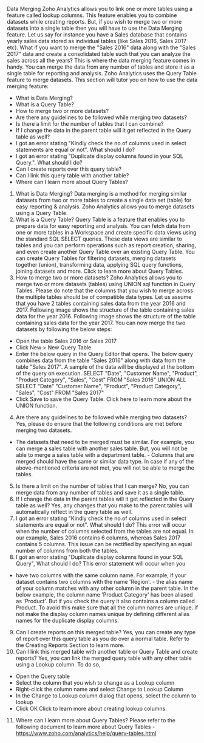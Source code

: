 Data Merging
Zoho Analytics allows you to link one or more tables using a feature called lookup columns. This feature enables you to combine datasets while creating reports. But, if you wish to merge two or more datasets into a single table then you will have to use the Data Merging feature.
Let us say for instance you have a Sales database that contains yearly sales data stored as individual tables (like Sales 2016, Sales 2017 etc). What if you want to merge the "Sales 2016" data along with the "Sales 2017" data and create a consolidated table such that you can analyze the sales across all the years? This is where the data merging feature comes in handy. You can merge the data from any number of tables and store it as a single table for reporting and analysis.
Zoho Analytics uses the Query Table feature to merge datasets.
This section will tutor you on how to use the data merging feature:
- What is Data Merging?
- What is a Query Table?
- How to merge two or more datasets?
- Are there any guidelines to be followed while merging two datasets?
- Is there a limit for the number of tables that I can combine?
- If I change the data in the parent table will it get reflected in the Query table as well?
- I got an error stating "Kindly check the no.of columns used in select statements are equal or not". What should I do?
- I got an error stating "Duplicate display columns found in your SQL Query.". What should I do?
- Can I create reports over this query table?
- Can I link this query table with another table?
- Where can I learn more about Query Tables?
1. What is Data Merging?
Data merging is a method for merging similar datasets from two or more tables to create a single data set (table) for easy reporting & analysis. Zoho Analytics allows you to merge datasets using a Query Table.
2. What is a Query Table?
Query Table is a feature that enables you to prepare data for easy reporting and analysis. You can fetch data from one or more tables in a Workspace and create specific data views using the standard SQL SELECT queries. These data views are similar to tables and you can perform operations such as report creation, sharing, and even create another Query Table over an existing Query Table.
You can create Query Tables for filtering datasets, merging datasets together (union), transforming data, applying SQL query functions, joining datasets and more.
Click to learn more about Query Tables.
3. How to merge two or more datasets?
Zoho Analytics allows you to merge two or more datasets (tables) using UNION sql function in Query Tables.
Please do note that the columns that you wish to merge across the multiple tables should be of compatible data types.
Let us assume that you have 2 tables containing sales data from the year 2016 and 2017.
Following image shows the structure of the table containing sales data for the year 2016.
Following image shows the structure of the table containing sales data for the year 2017.
You can now merge the two datasets by following the below steps:
- Open the table Sales 2016 or Sales 2017
- Click New > New Query Table
- Enter the below query in the Query Editor that opens.
The below query combines data from the table "Sales 2016" along with data from the table "Sales 2017". A sample of the data will be displayed at the bottom of the query on execution.
SELECT
"Date",
"Customer Name",
"Product",
"Product Category",
"Sales",
"Cost"
FROM "Sales 2016"
UNION ALL
SELECT
"Date"
"Customer Name",
"Product",
"Product Category",
"Sales",
"Cost"
FROM "Sales 2017"
- Click Save to save the Query Table.
Click here to learn more about the UNION function.
4. Are there any guidelines to be followed while merging two datasets?
Yes, please do ensure that the following conditions are met before merging two datasets.
- The datasets that need to be merged must be similar.
For example, you can merge a sales table with another sales table. But, you will not be able to merge a sales table with a department table. - Columns that are merged should have the same or similar data type.
In case if any of the above-mentioned criteria are not met, you will not be able to merge the tables.
5. Is there a limit on the number of tables that I can merge?
No, you can merge data from any number of tables and save it as a single table.
6. If I change the data in the parent tables will it get reflected in the Query table as well?
Yes, any changes that you make to the parent tables will automatically reflect in the query table as well.
7. I got an error stating "Kindly check the no.of columns used in select statements are equal or not". What should I do?
This error will occur when the number of columns selected from the tables are not equal.
In our example, Sales 2016 contains 6 columns, whereas Sales 2017 contains 5 columns.
This issue can be rectified by specifying an equal number of columns from both the tables.
8. I got an error stating "Duplicate display columns found in your SQL Query", What should I do?
This error statement will occur when you
- have two columns with the same column name.
For example, if your dataset contains two columns with the name 'Region'. - the alias name of your column matches with any other column in the parent table.
In the below example, the column name 'Product Category' has been aliased as 'Product'. But if you check the query it also contains a column called Product.
To avoid this make sure that all the column names are unique. if not make the display column names unique by defining different alias names for the duplicate display columns.
9. Can I create reports on this merged table?
Yes, you can create any type of report over this query table as you do over a normal table. Refer to the Creating Reports Section to learn more.
10. Can I link this merged table with another table or Query Table and create reports?
Yes, you can link the merged query table with any other table using a Lookup column.
To do so,
- Open the Query table
- Select the column that you wish to change as a Lookup column
- Right-click the column name and select Change to Lookup Column
- In the Change to Lookup column dialog that opens, select the column to lookup
- Click OK
Click to learn more about creating lookup columns.
11. Where can I learn more about Query Tables?
Please refer to the following document to learn more about Query Tables - https://www.zoho.com/analytics/help/query-tables.html